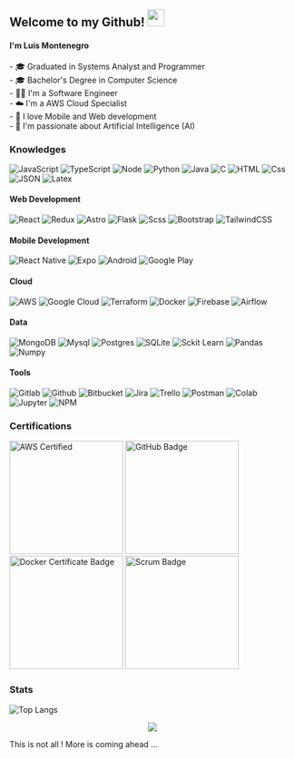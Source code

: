 <h2>Welcome to my Github! <img src="https://raw.githubusercontent.com/aemmadi/aemmadi/master/wave.gif" width="30px"></h2>
<h4>I'm Luis Montenegro <br /></h4>
- 🎓 Graduated in Systems Analyst and Programmer <br />
- 🎓 Bachelor's Degree in Computer Science <br />
- 👨‍💻 I'm a Software Engineer <br />
- ☁️ I'm a AWS Cloud Specialist <br/>
- 📱 I love Mobile and Web development <br/>
- 🧠 I'm passionate about Artificial Intelligence (AI) <br/>

<h3>Knowledges</h3>
<p>
  <img alt="JavaScript" src="https://img.shields.io/badge/JavaScript-F7DF1E?logo=javascript&logoColor=white&style=flat" />
  <img alt="TypeScript" src="https://img.shields.io/badge/TypeScript-3178C6?logo=typescript&logoColor=white&style=flat" />
  <img alt="Node" src="https://img.shields.io/badge/Node.js-43853D?style=for-the-badge&logo=node.js&logoColor=white&style=flat" />
  <img alt="Python" src="https://img.shields.io/badge/Python-3776AB?style=for-the-badge&logo=python&logoColor=white&style=flat" />
  <img alt="Java" src="https://img.shields.io/badge/Java-ED8B00?style=for-the-badge&logo=openjdk&logoColor=white&style=flat" />
  <img alt="C" src="https://img.shields.io/badge/C-00599C?style=for-the-badge&logo=c&logoColor=white&style=flat" />
  <img alt="HTML" src="https://img.shields.io/badge/HTML-E34F26?logo=html5&logoColor=white&style=flat" />
  <img alt="Css" src="https://img.shields.io/badge/CSS-1572B6?logo=css3&logoColor=white&style=flat" />
  <img alt="JSON" src="https://img.shields.io/badge/Json-5E5C5C?style=for-the-badge&logo=json&logoColor=white&style=flat" />
  <img alt="Latex" src="https://img.shields.io/badge/LaTeX-47A141?style=for-the-badge&logo=LaTeX&logoColor=white&style=flat" />
</p>
<h4>Web Development</h4>
<p>
  <img alt="React" src="https://img.shields.io/badge/React-20232A?style=for-the-badge&logo=react&logoColor=61DAFB&style=flat" />
  <img alt="Redux" src="https://img.shields.io/badge/Redux-593D88?style=for-the-badge&logo=redux&logoColor=white&style=flat" />
  <img alt="Astro" src="https://img.shields.io/badge/Astro-0C1222?style=for-the-badge&logo=astro&logoColor=FDFDFE&style=flat" />
  <img alt="Flask" src="https://img.shields.io/badge/Flask-000000?style=for-the-badge&logo=flask&logoColor=white&style=flat" />
  <img alt="Scss" src="https://img.shields.io/badge/Scss-CC6699?logo=sass&logoColor=white&style=flat" />
  <img alt="Bootstrap" src="https://img.shields.io/badge/Bootstrap-7952B3?&logo=bootstrap&logoColor=white&style=flat"/>
  <img alt="TailwindCSS" src="https://img.shields.io/badge/Tailwind CSS-38B2AC?&logo=tailwind+css&logoColor=white&style=flat"/>
</p>
</p>
<h4>Mobile Development</h4>
<p>
  <img alt="React Native" src="https://img.shields.io/badge/React_Native-20232A?style=for-the-badge&logo=react&logoColor=61DAFB&style=flat" />
  <img alt="Expo" src="https://img.shields.io/badge/Expo-1B1F23?style=for-the-badge&logo=expo&logoColor=white&style=flat" />
  <img alt="Android" src="https://img.shields.io/badge/Android-3DDC84?style=for-the-badge&logo=android&logoColor=white&style=flat" />
  <img alt="Google Play" src="https://img.shields.io/badge/Google_Play-414141?style=for-the-badge&logo=google-play&logoColor=white&style=flat" />
</p>
<h4>Cloud</h4>
<p>
  <img alt="AWS" src="https://img.shields.io/badge/Amazon_AWS-FF9900?style=for-the-badge&logo=amazonaws&logoColor=white&style=flat" />
  <img alt="Google Cloud" src="https://img.shields.io/badge/Google_Cloud-4285F4?style=for-the-badge&logo=google-cloud&logoColor=white&style=flat" />
  <img alt="Terraform" src="https://img.shields.io/badge/Terraform-7B42BC?style=for-the-badge&logo=terraform&logoColor=white&style=flat" />
  <img alt="Docker" src="https://img.shields.io/badge/Docker-2CA5E0?style=for-the-badge&logo=docker&logoColor=white&style=flat" />
  <img alt="Firebase" src="https://img.shields.io/badge/Firebase-ffca28?style=for-the-badge&logo=firebase&logoColor=black&style=flat" />
  <img alt="Airflow" src="https://img.shields.io/badge/Airflow-017CEE?style=for-the-badge&logo=Apache%20Airflow&logoColor=white&style=flat" />
</p>
<h4>Data</h4>
<p>
  <img alt="MongoDB" src="https://img.shields.io/badge/MongoDB-47A248?logo=mongodb&logoColor=white&style=flat" />
  <img alt="Mysql" src="https://img.shields.io/badge/MySQL-00000F?style=for-the-badge&logo=mysql&logoColor=white&style=flat" />  
  <img alt="Postgres" src="https://img.shields.io/badge/PostgreSQL-316192?style=for-the-badge&logo=postgresql&logoColor=white&style=flat" />
  <img alt="SQLite" src="https://img.shields.io/badge/SQLite-07405E?style=for-the-badge&logo=sqlite&logoColor=white&style=flat" />
  <img alt="Sckit Learn" src="https://img.shields.io/badge/Scikit_Learn-F7931E?style=for-the-badge&logo=scikit-learn&logoColor=white&style=flat" />
  <img alt="Pandas" src="https://img.shields.io/badge/Numpy-777BB4?style=for-the-badge&logo=numpy&logoColor=white&style=flat" />
  <img alt="Numpy" src="https://img.shields.io/badge/Numpy-777BB4?style=for-the-badge&logo=numpy&logoColor=white&style=flat" />
</p>
  <h4>Tools</h4>
<p>  
  <img alt="Gitlab" src="https://img.shields.io/badge/GitLab-330F63?style=for-the-badge&logo=gitlab&logoColor=white&style=flat" />
  <img alt="Github" src="https://img.shields.io/badge/GitHub-100000?style=for-the-badge&logo=github&logoColor=white&style=flat" />
  <img alt="Bitbucket" src="https://img.shields.io/badge/Bitbucket-0747a6?style=for-the-badge&logo=bitbucket&logoColor=white&style=flat" />
  <img alt="Jira" src="https://img.shields.io/badge/Jira-0052CC?style=for-the-badge&logo=Jira&logoColor=white&style=flat" />
  <img alt="Trello" src="https://img.shields.io/badge/Trello-0052CC?style=for-the-badge&logo=trello&logoColor=white&style=flat" />
  <img alt="Postman" src="https://img.shields.io/badge/Postman-FF6C37?style=for-the-badge&logo=Postman&logoColor=white&style=flat" />
  <img alt="Colab" src="https://img.shields.io/badge/Colab-F9AB00?style=for-the-badge&logo=googlecolab&color=525252&style=flat" />
  <img alt="Jupyter" src="https://img.shields.io/badge/Jupyter-F37626.svg?&style=for-the-badge&logo=Jupyter&logoColor=white&style=flat" />
  <img alt="NPM" src="https://img.shields.io/badge/npm-CB3837?style=for-the-badge&logo=npm&logoColor=white&style=flat" />
</p>

<h3>Certifications</h3>

  <img alt="AWS Certified" src="https://github.com/user-attachments/assets/fe4351cf-cf02-48d1-aa82-09b8548ea54c" width=200/>
  <img alt="GitHub Badge" src="https://github.com/user-attachments/assets/deefb20f-f97b-468d-8bf5-bd4d4fb88b19" width=200/>
  <img alt="Docker Certificate Badge" src="https://github.com/user-attachments/assets/51bd8d43-a7ad-4aec-b26d-605adde96b5d" width=200/>
  <img alt="Scrum Badge" src="https://github.com/user-attachments/assets/b56300e9-62a2-4acf-9504-6aeed7d0548f" width=200/>



<h3>Stats</h3>

![Top Langs](https://github-readme-stats.vercel.app/api/top-langs/?username=luimont&layout=donut&theme=transparent)

<div align="center">
  <img src="http://github-readme-streak-stats.herokuapp.com?user=luimont&theme=algolia&background=0d1117&hide_border=true" />
</div>


<p>This is not all ! More is coming ahead ... </p>
